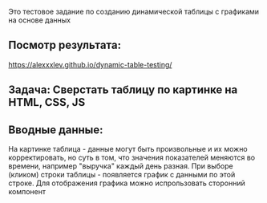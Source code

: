 Это тестовое задание по созданию динамической таблицы с графиками на основе данных

## Посмотр результата:
https://alexxxlev.github.io/dynamic-table-testing/

## Задача: Сверстать таблицу по картинке на HTML, CSS, JS

## Вводные данные:

На картинке таблица - данные могут быть произвольные и их можно корректировать, но суть в том, что значения показателей меняются во времени, например "выручка" каждый день разная. При выборе (кликом) строки таблицы - появляется график с данными по этой строке. Для отображения графика можно испрользовать сторонний компонент 

